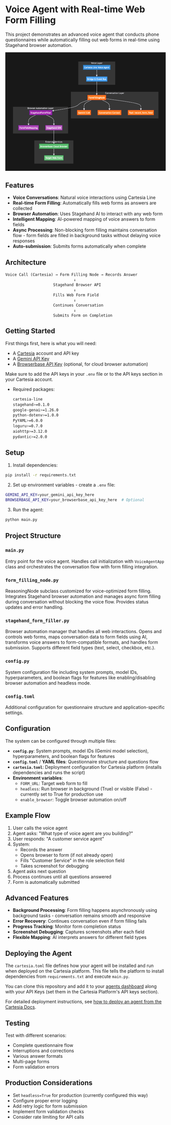 # Voice Agent with Real-time Web Form Filling

This project demonstrates an advanced voice agent that conducts phone questionnaires while automatically filling out web forms in real-time using Stagehand browser automation.

![Workflow](workflow_diagram.png)

## Features

- **Voice Conversations**: Natural voice interactions using Cartesia Line
- **Real-time Form Filling**: Automatically fills web forms as answers are collected
- **Browser Automation**: Uses Stagehand AI to interact with any web form
- **Intelligent Mapping**: AI-powered mapping of voice answers to form fields
- **Async Processing**: Non-blocking form filling maintains conversation flow - form fields are filled in background tasks without delaying voice responses
- **Auto-submission**: Submits forms automatically when complete

## Architecture

```
Voice Call (Cartesia) → Form Filling Node → Records Answer
                              ↓
                     Stagehand Browser API
                              ↓
                     Fills Web Form Field
                              ↓
                     Continues Conversation
                              ↓
                     Submits Form on Completion
```

## Getting Started

First things first, here is what you will need:
- A [Cartesia](https://play.cartesia.ai/agents) account and API key
- A [Gemini API Key](https://aistudio.google.com/apikey)
- A [Browserbase API Key](https://www.browserbase.com/) (optional, for cloud browser automation)

Make sure to add the API keys in your `.env` file or to the API keys section in your Cartesia account.

- Required packages:
  ```bash
  cartesia-line
  stagehand>=0.1.0
  google-genai>=1.26.0
  python-dotenv>=1.0.0
  PyYAML>=6.0.0
  loguru>=0.7.0
  aiohttp>=3.12.0
  pydantic>=2.0.0
  ```

## Setup

1. Install dependencies:
```bash
pip install -r requirements.txt
```

2. Set up environment variables - create a `.env` file:
```bash
GEMINI_API_KEY=your_gemini_api_key_here
BROWSERBASE_API_KEY=your_browserbase_api_key_here  # Optional
```

3. Run the agent:
```bash
python main.py
```

## Project Structure

### `main.py`
Entry point for the voice agent. Handles call initialization with `VoiceAgentApp` class and orchestrates the conversation flow with form filling integration.

### `form_filling_node.py`
ReasoningNode subclass customized for voice-optimized form filling. Integrates Stagehand browser automation and manages async form filling during conversation without blocking the voice flow. Provides status updates and error handling.

### `stagehand_form_filler.py`
Browser automation manager that handles all web interactions. Opens and controls web forms, maps conversation data to form fields using AI, transforms voice answers to form-compatible formats, and handles form submission. Supports different field types (text, select, checkbox, etc.).

### `config.py`
System configuration file including system prompts, model IDs, hyperparameters, and boolean flags for features like enabling/disabling browser automation and headless mode.

### `config.toml`
Additional configuration for questionnaire structure and application-specific settings.

## Configuration

The system can be configured through multiple files:

- **`config.py`**: System prompts, model IDs (Gemini model selection), hyperparameters, and boolean flags for features
- **`config.toml`** / **YAML files**: Questionnaire structure and questions flow
- **`cartesia.toml`**: Deployment configuration for Cartesia platform (installs dependencies and runs the script)
- **Environment variables**:
  - `FORM_URL`: Target web form to fill
  - `headless`: Run browser in background (True) or visible (False) - currently set to True for production use
  - `enable_browser`: Toggle browser automation on/off

## Example Flow

1. User calls the voice agent
2. Agent asks: "What type of voice agent are you building?"
3. User responds: "A customer service agent"
4. System:
   - Records the answer
   - Opens browser to form (if not already open)
   - Fills "Customer Service" in the role selection field
   - Takes screenshot for debugging
5. Agent asks next question
6. Process continues until all questions answered
7. Form is automatically submitted

## Advanced Features

- **Background Processing**: Form filling happens asynchronously using background tasks - conversation remains smooth and responsive
- **Error Recovery**: Continues conversation even if form filling fails
- **Progress Tracking**: Monitor form completion status
- **Screenshot Debugging**: Captures screenshots after each field
- **Flexible Mapping**: AI interprets answers for different field types

## Deploying the Agent

The `cartesia.toml` file defines how your agent will be installed and run when deployed on the Cartesia platform. This file tells the platform to install dependencies from `requirements.txt` and execute `main.py`.

You can clone this repository and add it to your [agents dashboard](https://play.cartesia.ai/agents) along with your API Keys (set them in the Cartesia Platform's API keys section).

For detailed deployment instructions, see [how to deploy an agent from the Cartesia Docs](https://docs.cartesia.ai/line/start-building/talk-to-your-first-agent).

## Testing

Test with different scenarios:
- Complete questionnaire flow
- Interruptions and corrections
- Various answer formats
- Multi-page forms
- Form validation errors

## Production Considerations

- Set `headless=True` for production (currently configured this way)
- Configure proper error logging
- Add retry logic for form submission
- Implement form validation checks
- Consider rate limiting for API calls